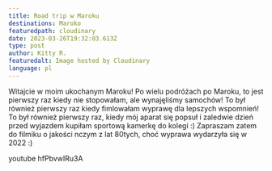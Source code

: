 ```yaml
---
title: Road trip w Maroku
destinations: Maroko
featuredpath: cloudinary
date: 2023-03-26T19:32:03.613Z
type: post
author: Kitty R.
featuredalt: Image hosted by Cloudinary
language: pl
---
```

<!--StartFragment-->

Witajcie w moim ukochanym Maroku! Po wielu podróżach po Maroku, to jest pierwszy raz kiedy nie stopowałam, ale wynajęliśmy samochów! To był również pierwszy raz kiedy fimlowałam wyprawę dla lepszych wspomnień! To był również pierwszy raz, kiedy mój aparat się popsuł i zaledwie dzień przed wyjazdem kupiłam sportową kamerkę do kolegi :)  Zapraszam zatem do filmiku o jakości nczym z lat 80tych, choć wyprawa wydarzyła się w 2022 :) 



youtube hfPbvwIRu3A

<!--EndFragment-->